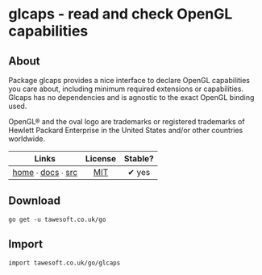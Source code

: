 # glcaps - read and check OpenGL capabilities

## About

Package glcaps provides a nice interface to declare OpenGL capabilities you care about, including minimum required
extensions or capabilities. Glcaps has no dependencies and is agnostic to the exact OpenGL binding used.

OpenGL® and the oval logo are trademarks or registered trademarks of Hewlett Packard Enterprise in
the United States and/or other countries worldwide.

|  Links  | License | Stable? | 
|:-------:|:-------:|:-------:| 
| [home][home_] ∙ [docs][docs_] ∙ [src][src_] | [MIT][copy_] | ✔ yes |

[home_]: https://tawesoft.co.uk/go/glcaps
[src_]:  https://github.com/tawesoft/go/tree/master/glcaps
[docs_]: https://godoc.org/tawesoft.co.uk/go/glcaps
[copy_]: https://github.com/tawesoft/go/tree/master/glcaps/_COPYING.md

## Download

```shell script
go get -u tawesoft.co.uk/go
```

## Import

```
import tawesoft.co.uk/go/glcaps
```